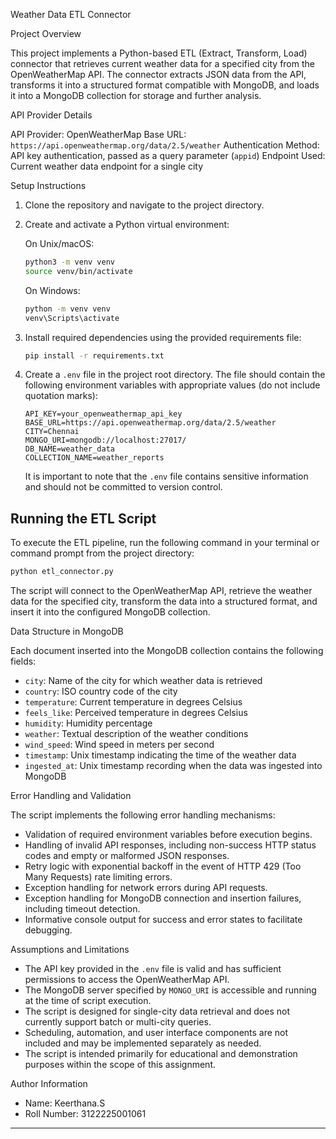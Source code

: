 Weather Data ETL Connector

Project Overview

This project implements a Python-based ETL (Extract, Transform, Load) connector that retrieves current weather data for a specified city from the OpenWeatherMap API. The connector extracts JSON data from the API, transforms it into a structured format compatible with MongoDB, and loads it into a MongoDB collection for storage and further analysis.

API Provider Details

API Provider: OpenWeatherMap
Base URL: `https://api.openweathermap.org/data/2.5/weather`
Authentication Method: API key authentication, passed as a query parameter (`appid`)
Endpoint Used: Current weather data endpoint for a single city

Setup Instructions

1. Clone the repository and navigate to the project directory.
2. Create and activate a Python virtual environment:

    On Unix/macOS:

     ```bash
     python3 -m venv venv
     source venv/bin/activate
     ```
    On Windows:

     ```bash
     python -m venv venv
     venv\Scripts\activate
     ```
3. Install required dependencies using the provided requirements file:

   ```bash
   pip install -r requirements.txt
   ```
4. Create a `.env` file in the project root directory. The file should contain the following environment variables with appropriate values (do not include quotation marks):

   ```
   API_KEY=your_openweathermap_api_key
   BASE_URL=https://api.openweathermap.org/data/2.5/weather
   CITY=Chennai
   MONGO_URI=mongodb://localhost:27017/
   DB_NAME=weather_data
   COLLECTION_NAME=weather_reports
   ```

   It is important to note that the `.env` file contains sensitive information and should not be committed to version control.

## Running the ETL Script

To execute the ETL pipeline, run the following command in your terminal or command prompt from the project directory:

```bash
python etl_connector.py
```

The script will connect to the OpenWeatherMap API, retrieve the weather data for the specified city, transform the data into a structured format, and insert it into the configured MongoDB collection.

Data Structure in MongoDB

Each document inserted into the MongoDB collection contains the following fields:

* `city`: Name of the city for which weather data is retrieved
* `country`: ISO country code of the city
* `temperature`: Current temperature in degrees Celsius
* `feels_like`: Perceived temperature in degrees Celsius
* `humidity`: Humidity percentage
* `weather`: Textual description of the weather conditions
* `wind_speed`: Wind speed in meters per second
* `timestamp`: Unix timestamp indicating the time of the weather data
* `ingested_at`: Unix timestamp recording when the data was ingested into MongoDB

Error Handling and Validation

The script implements the following error handling mechanisms:

* Validation of required environment variables before execution begins.
* Handling of invalid API responses, including non-success HTTP status codes and empty or malformed JSON responses.
* Retry logic with exponential backoff in the event of HTTP 429 (Too Many Requests) rate limiting errors.
* Exception handling for network errors during API requests.
* Exception handling for MongoDB connection and insertion failures, including timeout detection.
* Informative console output for success and error states to facilitate debugging.

Assumptions and Limitations

* The API key provided in the `.env` file is valid and has sufficient permissions to access the OpenWeatherMap API.
* The MongoDB server specified by `MONGO_URI` is accessible and running at the time of script execution.
* The script is designed for single-city data retrieval and does not currently support batch or multi-city queries.
* Scheduling, automation, and user interface components are not included and may be implemented separately as needed.
* The script is intended primarily for educational and demonstration purposes within the scope of this assignment.

Author Information

* Name: Keerthana.S
* Roll Number: 3122225001061

---
